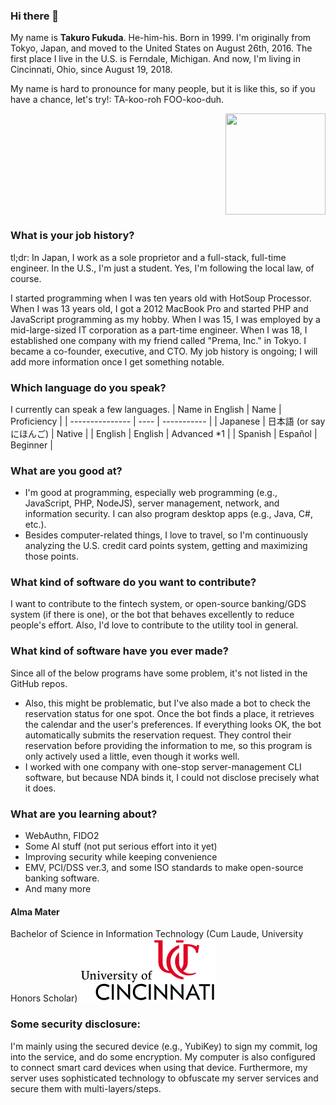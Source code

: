 ### Hi there 👋
My name is **Takuro Fukuda**. He-him-his. Born in 1999.
I'm originally from Tokyo, Japan, and moved to the United States on August 26th, 2016. The first place I live in the U.S. is Ferndale, Michigan.
And now, I'm living in Cincinnati, Ohio, since August 19, 2018.

My name is hard to pronounce for many people, but it is like this, so if you have a chance, let's try!: TA-koo-roh FOO-koo-duh.

<p float="right" align="right">
  <img src="https://github.githubassets.com/images/modules/site/home/astro-mona.jpg" valign="middle" width="160" height="162">
</p>

### What is your job history?
tl;dr: In Japan, I work as a sole proprietor and a full-stack, full-time engineer. In the U.S., I'm just a student. Yes, I'm following the local law, of course.

I started programming when I was ten years old with HotSoup Processor. When I was 13 years old, I got a 2012 MacBook Pro and started PHP and JavaScript programming as my hobby.
When I was 15, I was employed by a mid-large-sized IT corporation as a part-time engineer.
When I was 18, I established one company with my friend called "Prema, Inc." in Tokyo. I became a co-founder, executive, and CTO.
My job history is ongoing; I will add more information once I get something notable.


### Which language do you speak?
I currently can speak a few languages.
| Name in English | Name | Proficiency |
| --------------- | ---- | ----------- |
| Japanese | 日本語 (or say にほんご) | Native |
| English | English | Advanced *1 |
| Spanish | Español | Beginner |

### What are you good at?
- I'm good at programming, especially web programming (e.g., JavaScript, PHP, NodeJS), server management, network, and information security. I can also program desktop apps (e.g., Java, C#, etc.).
- Besides computer-related things, I love to travel, so I'm continuously analyzing the U.S. credit card points system, getting and maximizing those points.

### What kind of software do you want to contribute?
I want to contribute to the fintech system, or open-source banking/GDS system (if there is one), or the bot that behaves excellently to reduce people's effort. Also, I'd love to contribute to the utility tool in general.

### What kind of software have you ever made?
Since all of the below programs have some problem, it's not listed in the GitHub repos.
- Also, this might be problematic, but I've also made a bot to check the reservation status for one spot. Once the bot finds a place, it retrieves the calendar and the user's preferences. If everything looks OK, the bot automatically submits the reservation request. They control their reservation before providing the information to me, so this program is only actively used a little, even though it works well.
- I worked with one company with one-stop server-management CLI software, but because NDA binds it, I could not disclose precisely what it does.

### What are you learning about?
- WebAuthn, FIDO2
- Some AI stuff (not put serious effort into it yet)
- Improving security while keeping convenience
- EMV, PCI/DSS ver.3, and some ISO standards to make open-source banking software.
- And many more

#### Alma Mater
Bachelor of Science in Information Technology (Cum Laude, University Honors Scholar)
![University of Cincinnati](https://github.com/ftkro/ftkro/raw/main/assets/imgs/University_of_Cincinnati_logo.svg) 

### Some security disclosure:
I'm mainly using the secured device (e.g., YubiKey) to sign my commit, log into the service, and do some encryption. My computer is also configured to connect smart card devices when using that device. Furthermore, my server uses sophisticated technology to obfuscate my server services and secure them with multi-layers/steps.
